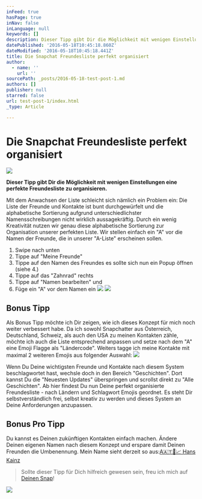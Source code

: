 ```yaml
---
inFeed: true
hasPage: true
inNav: false
inLanguage: null
keywords: []
description: Dieser Tipp gibt Dir die Möglichkeit mit wenigen Einstellungen eine perfekte Freundesliste zu organisieren.
datePublished: '2016-05-18T10:45:18.860Z'
dateModified: '2016-05-18T10:45:18.441Z'
title: Die Snapchat Freundesliste perfekt organisiert
author:
  - name: ''
    url: ''
sourcePath: _posts/2016-05-18-test-post-1.md
authors: []
publisher: null
starred: false
url: test-post-1/index.html
_type: Article

---
```

# Die Snapchat Freundesliste perfekt organisiert
![](https://the-grid-user-content.s3-us-west-2.amazonaws.com/39cb4384-60e8-46e1-98e3-53a4fc4cf7bc.jpg)

**Dieser Tipp gibt Dir die Möglichkeit mit wenigen Einstellungen eine perfekte Freundesliste zu organisieren.**

Mit dem Anwachsen der Liste schleicht sich nämlich ein Problem ein: Die Liste der Freunde und Kontakte ist bunt durchgewürfelt und die alphabetische Sortierung aufgrund unterschiedlichster Namensschreibungen nicht wirklich aussagekräftig. Durch ein wenig Kreativität nutzen wir genau diese alphabetische Sortierung zur Organisation unserer perfekten Liste. Wir stellen einfach ein "A" vor die Namen der Freunde, die in unserer "A-Liste" erscheinen sollen.

1. Swipe nach unten
2. Tippe auf "Meine Freunde"
3. Tippe auf den Namen des Freundes es sollte sich nun ein Popup öffnen (siehe 4.)
4. Tippe auf das "Zahnrad" rechts
5. Tippe auf "Namen bearbeiten" und
6. Füge ein "A" vor dem Namen ein
![](https://the-grid-user-content.s3-us-west-2.amazonaws.com/2efc5844-5e56-44d7-accf-5624476e2aee.jpg)
![](https://the-grid-user-content.s3-us-west-2.amazonaws.com/3e32bb88-e851-4225-8d44-418732706749.jpg)

## Bonus Tipp

Als Bonus Tipp möchte ich Dir zeigen, wie ich dieses Konzept für mich noch weiter verbessert habe. Da ich sowohl Snapchatter aus Österreich, Deutschland, Schweiz, als auch den USA zu meinen Kontakten zähle, möchte ich auch die Liste entsprechend anpassen und setze nach dem "A" eine Emoji Flagge als "Ländercode". Weiters tagge ich meine Kontakte mit maximal 2 weiteren Emojis aus folgender Auswahl:
![](https://s3-us-west-2.amazonaws.com/the-grid-img/p/a8f8124418afb8cfcfc06792fd25355e168c3899.jpg)

Wenn Du Deine wichtigsten Freunde und Kontakte nach diesem System beschlagwortet hast, wechsle doch in den Bereich "Geschichten". Dort kannst Du die "Neuesten Updates" überspringen und scrollst direkt zu "Alle Geschichten". Ab hier findest Du nun Deine perfekt organisierte Freundesliste - nach Ländern und Schlagwort Emojis geordnet. Es steht Dir selbstverständlich frei, selbst kreativ zu werden und dieses System an Deine Anforderungen anzupassen.

## Bonus Pro Tipp

Du kannst es Deinen zukünftigen Kontakten einfach machen. Ändere Deinen eigenen Namen nach diesem Konzept und erspare damit Deinen Freunden die Umbenennung. Mein Name sieht derzeit so aus:[A🇦🇹👻📈 Hans Kainz][0]

> Sollte dieser Tipp für Dich hilfreich gewesen sein, freu ich mich auf [Deinen Snap][0]!

![](https://s3-us-west-2.amazonaws.com/the-grid-img/p/f0480001e118fd575d9aaac9a38164f92af25eaa.jpg)

[0]: https://go.snapchat.com/add/hanskainz